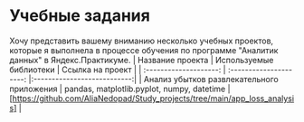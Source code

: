 # Учебные задания
Хочу представить вашему вниманию несколько учебных проектов, которые я выполнела в процессе обучения по программе "Аналитик данных" в Яндекс.Практикуме.
| Название проекта | Используемые библиотеки | Ссылка на проект |
| :--------------------: | :---------------------: |:---------------------------:|
| Анализ убытков развлекательного приложения | pandas, matplotlib.pyplot, numpy, datetime | [https://github.com/AliaNedopad/Study_projects/tree/main/app_loss_analysis] |
